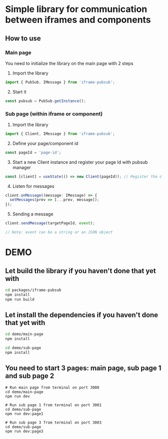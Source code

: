 # Simple library for communication between iframes and components

## How to use

### Main page

You need to initialize the library on the main page with 2 steps

1. Import the library
```ts
import { PubSub, IMessage } from 'iframe-pubsub';
```

2. Start it
```ts
const pubsub = PubSub.getInstance();
```

### Sub page (within iframe or component)

1. Import the library
```ts
import { Client, IMessage } from 'iframe-pubsub';
```

2. Define your page/component id
```ts
const pageId = 'page-id';
```

3. Start a new Client instance and register your page Id with pubsub manager
```ts
const [client] = useState(() => new Client(pageId)); // Register the client
```

4. Listen for messages
```ts
client.onMessage((message: IMessage) => {
  setMessages(prev => [...prev, message]);
});
```

5. Sending a message
```ts
client.sendMessage(targetPageId, event);

// Note: event can be a string or an JSON object
```

# DEMO

## Let build the library if you haven't done that yet with
```sh
cd packages/iframe-pubsub
npm install
npm run build
```

## Let install the dependencies if you haven't done that yet with
```sh
cd demo/main-page
npm install
```

```sh
cd demo/sub-page
npm install
```

## You need to start 3 pages: main page, sub page 1 and sub page 2

```shell
# Run main page from terminal on port 3000
cd demo/main-page
npm run dev

# Run sub page 1 from terminal on port 3001
cd demo/sub-page
npm run dev:page1

# Run sub page 3 from terminal on port 3003
cd demo/sub-page
npm run dev:page3
```
